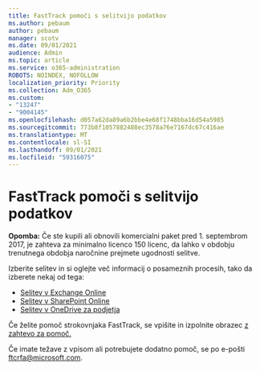 ```yaml
---
title: FastTrack pomoči s selitvijo podatkov
ms.author: pebaum
author: pebaum
manager: scotv
ms.date: 09/01/2021
audience: Admin
ms.topic: article
ms.service: o365-administration
ROBOTS: NOINDEX, NOFOLLOW
localization_priority: Priority
ms.collection: Adm_O365
ms.custom:
- "13247"
- "9004145"
ms.openlocfilehash: d057a62da89a6b2bbe4e68f1748bba16d54a5985
ms.sourcegitcommit: 773b8f1057882488ec3578a76e7167dc67c416ae
ms.translationtype: MT
ms.contentlocale: sl-SI
ms.lasthandoff: 09/01/2021
ms.locfileid: "59316075"
---
```

# <a name="fasttrack-assistance-with-data-migration"></a>FastTrack pomoči s selitvijo podatkov

**Opomba:** Če ste kupili ali obnovili komercialni paket pred 1. septembrom 2017, je zahteva za minimalno licenco 150 licenc, da lahko v obdobju trenutnega obdobja naročnine prejmete ugodnosti selitve.

Izberite selitev in si oglejte več informacij o posameznih procesih, tako da izberete nekaj od tega: 

- [Selitev v Exchange Online](https://go.microsoft.com/fwlink/?linkid=2125831)
- [Selitev v SharePoint Online](https://go.microsoft.com/fwlink/?linkid=2125639)
- [Selitev v OneDrive za podjetja](https://go.microsoft.com/fwlink/?linkid=2125463)

Če želite pomoč strokovnjaka FastTrack, se vpišite in izpolnite obrazec [z zahtevo za pomoč.](https://go.microsoft.com/fwlink/?linkid=2125443)

Če imate težave z vpisom ali potrebujete dodatno pomoč, se po e-pošti ftcrfa@microsoft.com.